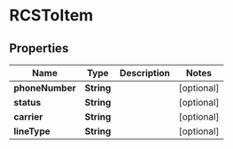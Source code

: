 

# RCSToItem


## Properties

| Name | Type | Description | Notes |
|------------ | ------------- | ------------- | -------------|
|**phoneNumber** | **String** |  |  [optional] |
|**status** | **String** |  |  [optional] |
|**carrier** | **String** |  |  [optional] |
|**lineType** | **String** |  |  [optional] |



